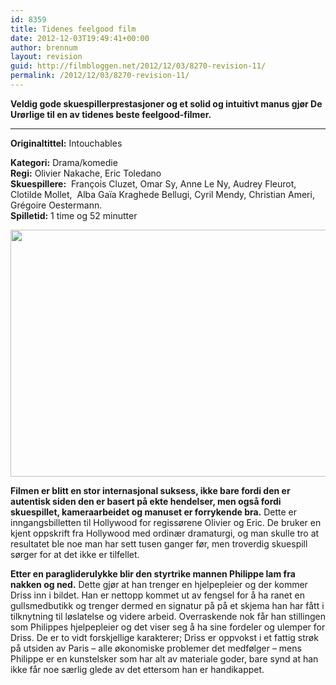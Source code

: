 ```yaml
---
id: 8359
title: Tidenes feelgood film
date: 2012-12-03T19:49:41+00:00
author: brennum
layout: revision
guid: http://filmbloggen.net/2012/12/03/8270-revision-11/
permalink: /2012/12/03/8270-revision-11/
---
```

**Veldig gode skuespillerprestasjoner og et solid og intuitivt manus gjør De Urørlige til en av tidenes beste feelgood-filmer.**  
****

**<!--more-->Originaltittel:** Intouchables

  
**Kategori:** Drama/komedie  
**Regi:** Olivier Nakache, Eric Toledano  
**Skuespillere:**  François Cluzet, Omar Sy, Anne Le Ny, Audrey Fleurot,  Clotilde Mollet,  Alba Gaïa Kraghede Bellugi, Cyril Mendy, Christian Ameri,  Grégoire Oestermann.  
**Spilletid:** 1 time og 52 minutter

<a href="http://filmbloggen.net/?attachment_id=8325" rel="attachment wp-att-8325"><img class="alignnone size-large wp-image-8325" src="http://filmbloggen.net/wp-content/uploads//2012/12/Intouch2-620x395.jpg" alt="" width="620" height="395" /></a>

**Filmen er blitt en stor internasjonal suksess, ikke bare fordi den er autentisk siden den er basert på ekte hendelser, men også fordi skuespillet, kameraarbeidet og manuset er forrykende bra.** Dette er inngangsbilletten til Hollywood for regissørene Olivier og Eric. De bruker en kjent oppskrift fra Hollywood med ordinær dramaturgi, og man skulle tro at resultatet ble noe man har sett tusen ganger før, men troverdig skuespill sørger for at det ikke er tilfellet.

**Etter en paragliderulykke blir den styrtrike mannen Philippe lam fra nakken og ned.** Dette gjør at han trenger en hjelpepleier og der kommer Driss inn i bildet. Han er nettopp kommet ut av fengsel for å ha ranet en gullsmedbutikk og trenger dermed en signatur på på et skjema han har fått i tilknytning til løslatelse og videre arbeid. Overraskende nok får han stillingen som Philippes hjelpepleier og det viser seg å ha sine fordeler og ulemper for Driss. De er to vidt forskjellige karakterer; Driss er oppvokst i et fattig strøk på utsiden av Paris &#8211; alle økonomiske problemer det medfølger &#8211; mens Philippe er en kunstelsker som har alt av materiale goder, bare synd at han ikke får noe særlig glede av det ettersom han er handikappet.